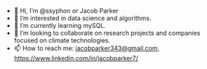 - 👋 Hi, I’m @ssyphon or Jacob Parker
- 👀 I’m interested in data science and algorithms.
- 🌱 I’m currently learning mySQL.
- 💞️ I’m looking to collaborate on research projects and companies focused on climate technologies.
- 📫 How to reach me: jacobparker343@gmail.com, https://www.linkedin.com/in/jacobparker7/
